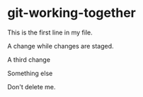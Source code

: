 # git-working-together

This is the first line in my file.

A change while changes are staged.

A third change

Something else

Don't delete me.